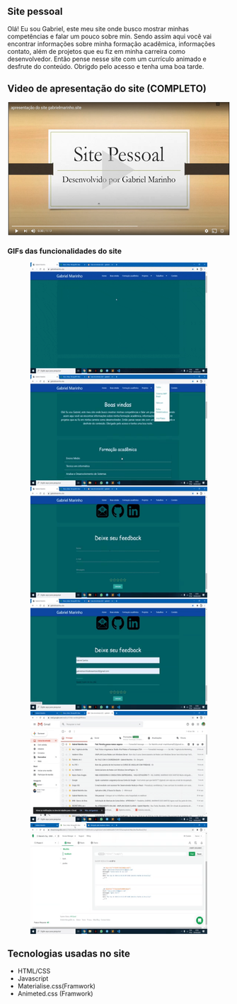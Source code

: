  <h2>Site pessoal</h2>
  <p>Olá! Eu sou Gabriel, este meu site onde busco mostrar minhas competências e falar um pouco sobre min. Sendo assim
    aqui você vai encontrar informações sobre minha formação acadêmica, informações contato, além de projetos que eu
    fiz
    em minha carreira como desenvolvedor. Então pense nesse site com um currículo animado e desfrute do conteúdo.
    Obrigdo
    pelo acesso e tenha uma boa tarde.</p>
  </div>

  <div>
    <h2> Video de apresentação do site (COMPLETO)</h2>
    <div style="align-items: center; text-align: center;">
      <a href="http://youtu.be/9rcKEojHU4g" target="_blank" rel="noopener noreferrer">
        <img height="300px" width="500px"
          src="https://github.com/gabrielMarinhocd/Meu_site/blob/master/Imagens/Site_pessoal/Video.png" alt="Video" />
      </a>
    </div>
  </div>

  <div>
      <h3> GIFs das funcionalidades do site</h3>
    <div style="align-items: center; text-align: center;">
       <img src="https://github.com/gabrielMarinhocd/Meu_site/blob/master/Imagens/GIFS/Animated%20GIF-downsized_large.gif"
        width="400" height="250" />
    </div>
    <div style="align-items: center; text-align: center;">
       <img src="https://github.com/gabrielMarinhocd/Meu_site/blob/master/Imagens/GIFS/boas-vidas-e-formacao-academica.gif"
        width="400" height="250" />
    </div>
    <div style="align-items: center; text-align: center;">
       <img src="https://github.com/gabrielMarinhocd/Meu_site/blob/master/Imagens/GIFS/feedback-1.gif"
        width="400" height="250" />
    </div>
    <div style="align-items: center; text-align: center;">
       <img src="https://github.com/gabrielMarinhocd/Meu_site/blob/master/Imagens/GIFS/feedback-2.gif"
        width="400" height="250" />
    </div>
    <div style="align-items: center; text-align: center;">
       <img src="https://github.com/gabrielMarinhocd/Meu_site/blob/master/Imagens/GIFS/feedback-3.gif"
        width="400" height="250" />
    </div>
    <div style="align-items: center; text-align: center;">
       <img src="https://github.com/gabrielMarinhocd/Meu_site/blob/master/Imagens/GIFS/feedback-4.gif"
        width="400" height="250" />
    </div>
  </div>

  <div>
    <h2>Tecnologias usadas no site</h2>
    <ul>
      <li>HTML/CSS</li>
      <li>Javascript</li>
      <li>Materialise.css(Framwork)</li>
      <li>Animeted.css (Framwork)</li>
    </ul>
  </div>
